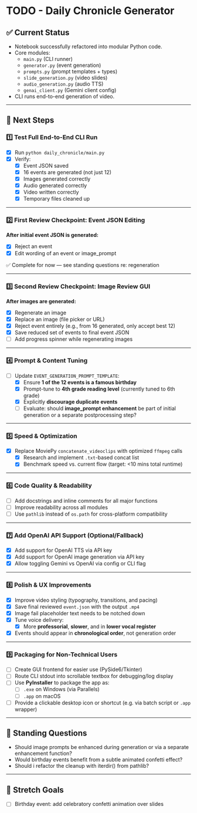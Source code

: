 # TODO - Daily Chronicle Generator

## ✅ Current Status

- Notebook successfully refactored into modular Python code.
- Core modules:
    - `main.py` (CLI runner)
    - `generator.py` (event generation)
    - `prompts.py` (prompt templates + types)
    - `slide_generation.py` (video slides)
    - `audio_generation.py` (audio TTS)
    - `genai_client.py` (Gemini client config)
- CLI runs end-to-end generation of video.

---

## 🚀 Next Steps

### 1️⃣ Test Full End-to-End CLI Run

- [x] Run `python daily_chronicle/main.py`
- [x] Verify:
    - [x] Event JSON saved
    - [x] 16 events are generated (not just 12)
    - [x] Images generated correctly
    - [x] Audio generated correctly
    - [x] Video written correctly
    - [x] Temporary files cleaned up

---

### 2️⃣ First Review Checkpoint: **Event JSON Editing**

**After initial event JSON is generated:**

- [x] Reject an event
- [x] Edit wording of an event or image_prompt

✅ Complete for now — see standing questions re: regeneration

---

### 3️⃣ Second Review Checkpoint: **Image Review GUI**

**After images are generated:**

- [x] Regenerate an image
- [x] Replace an image (file picker or URL)
- [x] Reject event entirely (e.g., from 16 generated, only accept best 12)
- [x] Save reduced set of events to final event JSON
- [ ] Add progress spinner while regenerating images

---

### 4️⃣ Prompt & Content Tuning

- [ ] Update `EVENT_GENERATION_PROMPT_TEMPLATE`:
    - [x] Ensure **1 of the 12 events is a famous birthday**
    - [x] Prompt-tune to **4th grade reading level** (currently tuned to 6th grade)
    - [x] Explicitly **discourage duplicate events**
    - [ ] Evaluate: should **image_prompt enhancement** be part of initial generation or a separate postprocessing step?

---

### 5️⃣ Speed & Optimization

- [x] Replace MoviePy `concatenate_videoclips` with optimized `ffmpeg` calls
    - [x] Research and implement `.txt`-based concat list
    - [x] Benchmark speed vs. current flow (target: <10 mins total runtime)

---

### 6️⃣ Code Quality & Readability

- [ ] Add docstrings and inline comments for all major functions
- [ ] Improve readability across all modules
- [ ] Use `pathlib` instead of `os.path` for cross-platform compatibility

---

### 7️⃣ Add OpenAI API Support (Optional/Fallback)

- [x] Add support for OpenAI TTS via API key
- [x] Add support for OpenAI image generation via API key
- [x] Allow toggling Gemini vs OpenAI via config or CLI flag

---

### 8️⃣ Polish & UX Improvements

- [x] Improve video styling (typography, transitions, and pacing)
- [x] Save final reviewed `event.json` with the output `.mp4`
- [x] Image fail placeholder text needs to be notched down
- [x] Tune voice delivery:
    - [x] More **professorial**, **slower**, and in **lower vocal register**
- [x] Events should appear in **chronological order**, not generation order

---

### 9️⃣ Packaging for Non-Technical Users

- [ ] Create GUI frontend for easier use (PySide6/Tkinter)
- [ ] Route CLI stdout into scrollable textbox for debugging/log display
- [ ] Use **PyInstaller** to package the app as:
    - [ ] `.exe` on Windows (via Parallels)
    - [ ] `.app` on macOS
- [ ] Provide a clickable desktop icon or shortcut (e.g. via batch script or `.app` wrapper)

---

## 🧠 Standing Questions

- Should image prompts be enhanced during generation or via a separate enhancement function?
- Would birthday events benefit from a subtle animated confetti effect?
- Should i refactor the cleanup with iterdir() from pathlib?

---

## 🌱 Stretch Goals

- [ ] Birthday event: add celebratory confetti animation over slides